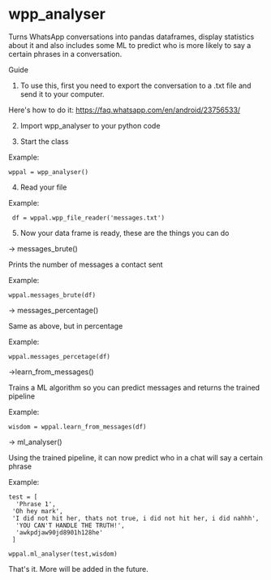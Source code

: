 # wpp_analyser

Turns WhatsApp conversations into pandas dataframes, display statistics about it and also includes some ML to predict who is more likely to say a certain phrases in a conversation.

Guide

1. To use this, first you need to export the conversation to a .txt file and send it to your computer.

  Here's how to do it: https://faq.whatsapp.com/en/android/23756533/

2. Import wpp_analyser to your python code

3. Start the class

  Example: 
  
    wppal = wpp_analyser()

4. Read your file

  Example: 
  
     df = wppal.wpp_file_reader('messages.txt')

5. Now your data frame is ready, these are the things you can do

-> messages_brute()

  Prints the number of messages a contact sent

  Example: 
       
    wppal.messages_brute(df)

-> messages_percentage()

  Same as above, but in percentage

  Example: 
  
    wppal.messages_percetage(df)

->learn_from_messages()

  Trains a ML algorithm so you can predict messages and returns the trained pipeline

  Example: 
  
    wisdom = wppal.learn_from_messages(df)

-> ml_analyser()

  Using the trained pipeline, it can now predict who in a chat will say a certain phrase

  Example: 

    test = [ 
      'Phrase 1',
     'Oh hey mark',
     'I did not hit her, thats not true, i did not hit her, i did nahhh',
      'YOU CAN'T HANDLE THE TRUTH!',
      'awkpdjaw90jd8901h128he'
     ]
   
    wppal.ml_analyser(test,wisdom)
   
   
   That's it. More will be added in the future.
   
